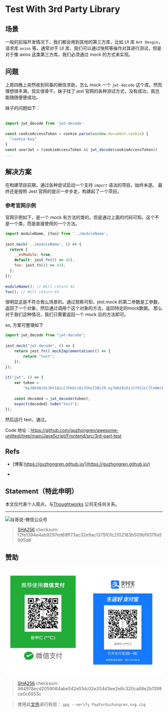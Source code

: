 # Test With 3rd Party Library


## 场景

一般的前端开发情况下，我们都会用到其他的第三方库，比如 UI 库 `Ant Desgin`， 请求库 `axios` 等，通常对于 UI 库，我们可以通过快照等操作对其进行测试，但是对于像 axios 这类第三方库，我们必须通过 mock 的方式来实现。

## 问题

上周四晚上突然收到同事的微信求助，怎么 mock 一个 `jwt-decode` 这个库。然而理想很丰满，现实很骨干。妹子找了 jest 官网的各种测试方式，没有成功，我岂能随随便便成功。

妹子的问题如下：

```js

import jwt_decode from 'jwt-decode'

const cookieAccessToken = cookie.parse(window.document.cookie) {
  "cookie-key"
}
const userJwt = (cookieAccessToken && jwt_decode(cookieAccessToken))
....
```

## 解决方案

在构建项目前期，通过各种尝试启动一个支持 `import` 语法的项目，始终未遂。 最终还是按照 Jest 官网的提示一步步走，构建起了一个项目。

### 参考官网示例

官网示例如下，是一个 mock 有方法的类的，但是通过上面的代码可知，这个不是一个类，而是直接使用的一个方法。

```js
import moduleName, {foo} from '../moduleName';

jest.mock('../moduleName', () => {
  return {
    __esModule: true,
    default: jest.fn(() => 42),
    foo: jest.fn(() => 43),
  };
});

moduleName(); // Will return 42
foo(); // Will return 43
```

很明显这是不符合我么场景的。通过观察可知，jest.mock 的第二参数是工参数，返回了一个对象，然后通过调用个这个对象的方法，返回特定的mock数据。 那么对于我们这种情况，我们只需要返回一个 mock 后的方法即可。

so, 方案可整理如下


```js
import jwt_decode from "jwt-decode";

jest.mock("jwt-decode", () => {
	return jest.fn().mockImplementation(() => {
		return "test";
	});
});

it("jwt", () => {
	var token =
		"eyJ0eXAiOiJKV1QiLCJhbGciOiJIUzI1NiJ9.eyJmb28iOiJiYXIiLCJleHAiOjEzOTMyODY4OTMsImlhdCI6MTM5MzI2ODg5M30.4-iaDojEVl0pJQMjrbM1EzUIfAZgsbK_kgnVyVxFSVo";

	const decoded = jwt_decode(token);
	expect(decoded).toBe("test");
});
```

然后运行 test，通过。


Code 地址：https://github.com/guzhongren/awesome-unittest/tree/main/JavaScript/Frontend/src/3rd-part-test


## Refs

* [博客:https://guzhongren.github.io/](https://guzhongren.github.io/)

* [mocking-modules: https://jestjs.io/docs/jest-object#jestmockmodulename-factory-options]:(https://jestjs.io/docs/jest-object#jestmockmodulename-factory-options)

## Statement（特此申明）

本文仅代表个人观点，与[Thoughtworks](https://www.Thoughtworks.com/) 公司无任何关系。

----
![谷哥说-微信公众号](https://cdn.jsdelivr.net/gh/guzhongren/data-hosting@master/20210819/扫码_搜索联合传播样式-白色版.ae9zxgscqcg.png)
> [SHA256](https://emn178.github.io/online-tools/sha256_checksum.html) checksum: f2fe1394e4ab9297ed69ff73ac32e9ac1375f01c2102183b509bf9379a5995d6

## 赞助

![PayForGuzhongren](/images/pay/PayForGuzhongren.svg)
> [SHA256](https://emn178.github.io/online-tools/sha256_checksum.html) checksum: 964978ecd2059064abe542e51dc02e204d3ee2e6c320ca68e2b1399ce0c6953c

> 使用此[文件](https://guzhongren.github.io/images/pay/payforguzhongren.svg.sig)进行校验： `gpg --verify PayForGuzhongren.svg.sig`

